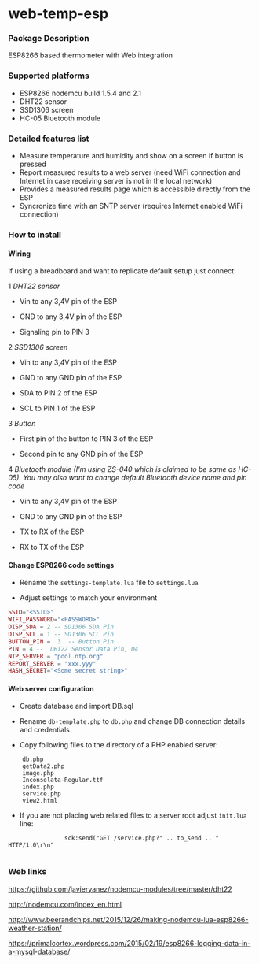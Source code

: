 # web-temp-esp

### Package Description

ESP8266 based thermometer with Web integration

### Supported platforms
- ESP8266 nodemcu build 1.5.4 and 2.1
- DHT22 sensor
- SSD1306 screen
- HC-05 Bluetooth module

### Detailed features list
- Measure temperature and humidity and show on a screen if button is pressed
- Report measured results to a web server (need WiFi connection and Internet in case receiving server is not in the local network)
- Provides a measured results page which is accessible directly from the ESP
- Syncronize time with an SNTP server (requires Internet enabled WiFi connection) 

### How to install

#### Wiring

If using a breadboard and want to replicate default setup just connect:

1 <i>DHT22 sensor</i>
 
  - Vin to any 3,4V pin of the ESP
  
  - GND to any 3,4V pin of the ESP
  
  - Signaling pin to PIN 3
	
2 <i>SSD1306 screen</i>
 
  - Vin to any 3,4V pin of the ESP
  
  - GND to any GND pin of the ESP
  
  - SDA to PIN 2 of the ESP
  
  - SCL to PIN 1 of the ESP

3 <i>Button</i>
 
  - First pin of the button to PIN 3 of the ESP
  
  - Second pin to any GND pin of the ESP
	
4 <i>Bluetooth module (I'm using ZS-040 which is claimed to be same as HC-05). You may also want to change default Bluetooth device name and pin code</i>

  - Vin to any 3,4V pin of the ESP
  
  - GND to any GND pin of the ESP
  
  - TX to RX of the ESP
  
  - RX to TX of the ESP

#### Change ESP8266 code settings

- Rename the `settings-template.lua` file to `settings.lua` 

- Adjust settings to match your environment 

```lua
SSID="<SSID>"
WIFI_PASSWORD="<PASSWORD>"
DISP_SDA = 2 -- SD1306 SDA Pin
DISP_SCL = 1 -- SD1306 SCL Pin
BUTTON_PIN =  3  -- Button Pin
PIN = 4 --  DHT22 Sensor Data Pin, D4
NTP_SERVER = "pool.ntp.org"
REPORT_SERVER = "xxx.yyy"
HASH_SECRET="<Some secret string>"
```

#### Web server configuration

- Create database and import DB.sql

- Rename `db-template.php` to `db.php` and change DB connection details and credentials  

- Copy following files to the directory of a PHP enabled server:

``` 
	db.php
	getData2.php
	image.php
	Inconsolata-Regular.ttf
	index.php
	service.php
	view2.html
```

- If you are not placing web related files to a server root adjust `init.lua` line:

```
                sck:send("GET /service.php?" .. to_send .. " HTTP/1.0\r\n"
                
```

### Web links

https://github.com/javieryanez/nodemcu-modules/tree/master/dht22

http://nodemcu.com/index_en.html

http://www.beerandchips.net/2015/12/26/making-nodemcu-lua-esp8266-weather-station/

https://primalcortex.wordpress.com/2015/02/19/esp8266-logging-data-in-a-mysql-database/
